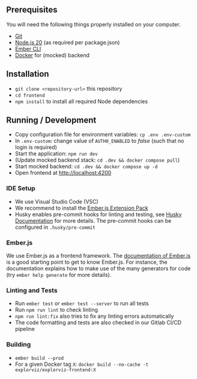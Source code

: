 ## Prerequisites

You will need the following things properly installed on your computer.

- [Git](https://git-scm.com/)
- [Node.js 20](https://nodejs.org/) (as required per package.json)
- [Ember CLI](https://cli.emberjs.com/release/)
- [Docker](https://www.docker.com) for (mocked) backend

## Installation

- `git clone <repository-url>` this repository
- `cd frontend`
- `npm install` to install all required Node dependencies

## Running / Development

- Copy configuration file for environment variables: `cp .env .env-custom`
- In `.env-custom`: change value of `AUTH0_ENABLED` to _false_ (such that no login is required)
- Start the application: `npm run dev`
- (Update mocked backend stack: `cd .dev && docker compose pull`)
- Start mocked backend: `cd .dev && docker compose up -d`
- Open frontend at [http://localhost:4200](http://localhost:4200)

### IDE Setup

- We use Visual Studio Code (VSC)
- We recommend to install the [Ember.js Extension Pack](https://marketplace.visualstudio.com/items?itemName=EmberTooling.emberjs)
- Husky enables pre-commit hooks for linting and testing, see [Husky Documentation](https://typicode.github.io/husky/get-started.html) for more details. The pre-commit hooks can be configured in `.husky/pre-commit`

### Ember.js

We use Ember.js as a frontend framework.
The [documentation of Ember.js](https://guides.emberjs.com/release/getting-started/quick-start/) is a good starting point to get to know Ember.js.
For instance, the documentation explains how to make use of the many generators for code (try `ember help generate` for more details).

### Linting and Tests

- Run `ember test` or `ember test --server` to run all tests
- Run `npm run lint` to check linting
- `npm run lint:fix` also tries to fix any linting errors automatically
- The code formatting and tests are also checked in our Gitlab CI/CD pipeline

### Building

- `ember build --prod`
- For a given Docker tag `X`: `docker build --no-cache -t explorviz/explorviz-frontend:X`
